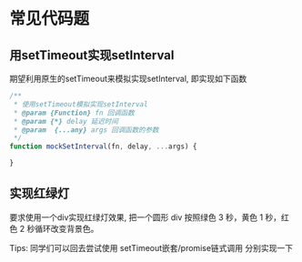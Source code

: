 # 常见代码题


## 用setTimeout实现setInterval

期望利用原生的setTimeout来模拟实现setInterval, 即实现如下函数

```js
/**
 * 使用setTimeout模拟实现setInterval
 * @param {Function} fn 回调函数
 * @param {*} delay 延迟时间
 * @param  {...any} args 回调函数的参数
 */
function mockSetInterval(fn, delay, ...args) {

}
```

## 实现红绿灯

要求使用一个div实现红绿灯效果, 把一个圆形 div 按照绿色 3 秒，黄色 1 秒，红色 2 秒循环改变背景色。

Tips: 同学们可以回去尝试使用 setTimeout嵌套/promise链式调用 分别实现一下
